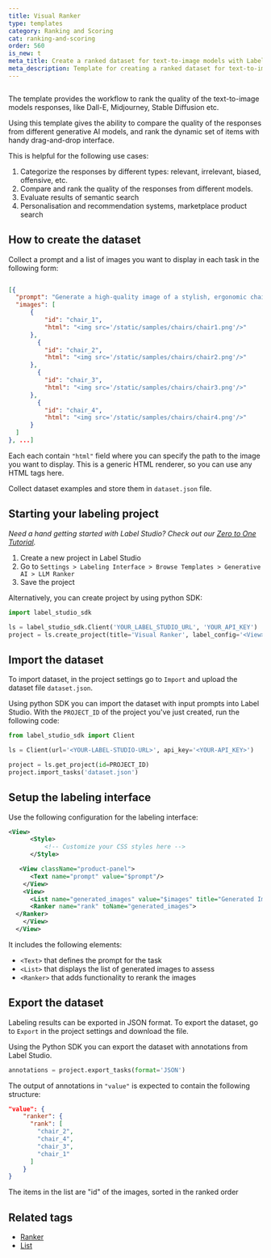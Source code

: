 ```yaml
---
title: Visual Ranker
type: templates
category: Ranking and Scoring
cat: ranking-and-scoring
order: 560
is_new: t
meta_title: Create a ranked dataset for text-to-image models with Label Studio
meta_description: Template for creating a ranked dataset for text-to-image models with Label Studio for your machine learning and data science projects.
---
```


<img src="/images/templates/visual-ranker.png" alt="" class="gif-border" />

The template provides the workflow to rank the quality of the text-to-image models responses, like Dall-E, Midjourney, Stable Diffusion etc.

Using this template gives the ability to compare the quality of the responses from different generative AI  models, and rank the dynamic set of items with handy drag-and-drop interface.

This is helpful for the following use cases:

1. Categorize the responses by different types: relevant, irrelevant, biased, offensive, etc.
2. Compare and rank the quality of the responses from different models.
3. Evaluate results of semantic search
4. Personalisation and recommendation systems, marketplace product search

## How to create the dataset

Collect a prompt and a list of images you want to display in each task in the following form:

```json

[{
  "prompt": "Generate a high-quality image of a stylish, ergonomic chair for a home office. ",
  "images": [
      {
          "id": "chair_1",
          "html": "<img src='/static/samples/chairs/chair1.png'/>"
      },
        {
          "id": "chair_2",
          "html": "<img src='/static/samples/chairs/chair2.png'/>"
      },
        {
          "id": "chair_3",
          "html": "<img src='/static/samples/chairs/chair3.png'/>"
      },
        {
          "id": "chair_4",
          "html": "<img src='/static/samples/chairs/chair4.png'/>"
      }
  ]
}, ...]
```

Each each contain `"html"` field where you can specify the path to the image you want to display.
This is a generic HTML renderer, so you can use any HTML tags here.

Collect dataset examples and store them in `dataset.json` file.

## Starting your labeling project

*Need a hand getting started with Label Studio? Check out our [Zero to One Tutorial](https://labelstud.io/blog/zero-to-one-getting-started-with-label-studio/).*

1. Create a  new project in Label Studio
2. Go to `Settings > Labeling Interface > Browse Templates > Generative AI > LLM Ranker`
3. Save the project

Alternatively, you can create project by using python SDK:

```python
import label_studio_sdk

ls = label_studio_sdk.Client('YOUR_LABEL_STUDIO_URL', 'YOUR_API_KEY')
project = ls.create_project(title='Visual Ranker', label_config='<View>...</View>')
```

## Import the dataset

To import dataset, in the project settings go to `Import` and upload the dataset file `dataset.json`.

Using python SDK you can import the dataset with input prompts into Label Studio. With the `PROJECT_ID` of the project
you've just created, run the following code:

```python
from label_studio_sdk import Client

ls = Client(url='<YOUR-LABEL-STUDIO-URL>', api_key='<YOUR-API_KEY>')

project = ls.get_project(id=PROJECT_ID)
project.import_tasks('dataset.json')
```

## Setup the labeling interface

Use the following configuration for the labeling interface:

```xml
<View>
      <Style>
          <!-- Customize your CSS styles here -->
      </Style>

   <View className="product-panel">
      <Text name="prompt" value="$prompt"/>
    </View>
    <View>
      <List name="generated_images" value="$images" title="Generated Images" />
      <Ranker name="rank" toName="generated_images">
  </Ranker> 
    </View>
  </View>
```
It includes the following elements:
- `<Text>` that defines the prompt for the task
- `<List>` that displays the list of generated images to assess
- `<Ranker>` that adds functionality to rerank the images

## Export the dataset

Labeling results can be exported in JSON format. To export the dataset, go to `Export` in the project settings and download the file.

Using the Python SDK you can export the dataset with annotations from Label Studio.

```python
annotations = project.export_tasks(format='JSON')
```

The output of annotations in `"value"` is expected to contain the following structure:

```json
"value": {
    "ranker": {
      "rank": [
        "chair_2",
        "chair_4",
        "chair_3",
        "chair_1"
      ]
    }
}
```

The items in the list are "id" of the images, sorted in the ranked order

## Related tags

- [Ranker](/tags/ranker.html)
- [List](/tags/list.html)
